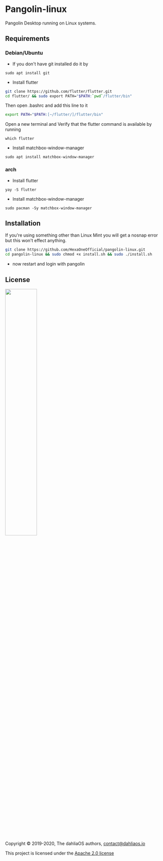 # Pangolin-linux
Pangolin Desktop running on Linux systems.

## Requirements

### Debian/Ubuntu

- If you don't have git installed do it by 
```
sudo apt install git
```
- Install flutter

```bash
git clone https://github.com/flutter/flutter.git
cd flutter/ && sudo export PATH="$PATH:`pwd`/flutter/bin"
```
Then open .bashrc and add this line to it
```bash
export PATH="$PATH:[~/flutter/]/flutter/bin"
```
Open a new terminal and Verify that the flutter command is available by running
```
which flutter
```
- Install matchbox-window-manager
```
sudo apt install matchbox-window-manager
```
### arch

- Install flutter 
```
yay -S flutter
```
- Install matchbox-window-manager
```
sudo pacman -Sy matchbox-window-manager
```

## Installation

If you're using something other than Linux Mint you will get a nosnap error but this won't effect anything.
```bash
git clone https://github.com/HexaOneOfficial/pangolin-linux.git
cd pangolin-linux && sudo chmod +x install.sh && sudo ./install.sh
```
- now restart and login with pangolin

## License

<p align="left">
  <img width="45%" src="https://github.com/dahlia-os/brand/blob/master/Logo%20SVGs/dahliaOS%20logo%20with%20text%20(drop%20shadow).svg"
</p>

Copyright © 2019-2020, The dahliaOS authors, contact@dahliaos.io

This project is licensed under the [Apache 2.0 license](../LICENSE)
